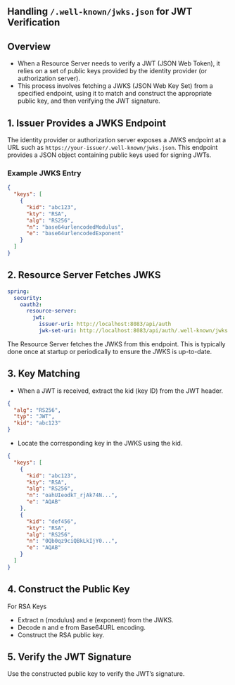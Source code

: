 ## Handling `/.well-known/jwks.json` for JWT Verification

## Overview

* When a Resource Server needs to verify a JWT (JSON Web Token), it relies on a set of public keys provided by the identity provider (or authorization server).
* This process involves fetching a JWKS (JSON Web Key Set) from a specified endpoint, using it to match and construct the appropriate public key, and then verifying the JWT signature.

## 1. Issuer Provides a JWKS Endpoint

The identity provider or authorization server exposes a JWKS endpoint at a URL such as `https://your-issuer/.well-known/jwks.json`. This endpoint provides a JSON object containing public keys used for signing JWTs.

### Example JWKS Entry

```json
{
  "keys": [
    {
      "kid": "abc123",
      "kty": "RSA",
      "alg": "RS256",
      "n": "base64urlencodedModulus",
      "e": "base64urlencodedExponent"
    }
  ]
}
```

## 2. Resource Server Fetches JWKS
```yml
spring:
  security:
    oauth2:
      resource-server:
        jwt:
          issuer-uri: http://localhost:8083/api/auth
          jwk-set-uri: http://localhost:8083/api/auth/.well-known/jwks.json
```
The Resource Server fetches the JWKS from this endpoint. This is typically done once at startup or periodically to ensure the JWKS is up-to-date.

## 3. Key Matching
* When a JWT is received, extract the kid (key ID) from the JWT header.
```json
{
  "alg": "RS256",
  "typ": "JWT",
  "kid": "abc123"
}
```
* Locate the corresponding key in the JWKS using the kid.
```json
{
  "keys": [
    {
      "kid": "abc123",
      "kty": "RSA",
      "alg": "RS256",
      "n": "oahUIeodkT_rjAk74N...",
      "e": "AQAB"
    },
    {
      "kid": "def456",
      "kty": "RSA",
      "alg": "RS256",
      "n": "0Qb0qz9ciQBkLkIjY0...",
      "e": "AQAB"
    }
  ]
}
```

## 4. Construct the Public Key
For RSA Keys
* Extract n (modulus) and e (exponent) from the JWKS.
* Decode n and e from Base64URL encoding.
* Construct the RSA public key.

## 5. Verify the JWT Signature
Use the constructed public key to verify the JWT’s signature.